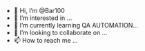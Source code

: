 - 👋 Hi, I’m @Bar100
- 👀 I’m interested in ...
- 🌱 I’m currently learning QA AUTOMATION...
- 💞️ I’m looking to collaborate on ...
- 📫 How to reach me ...

<!---
Bar100/Bar100 is a ✨ special ✨ repository because its `README.md` (this file) appears on your GitHub profile.
You can click the Preview link to take a look at your changes.
--->
